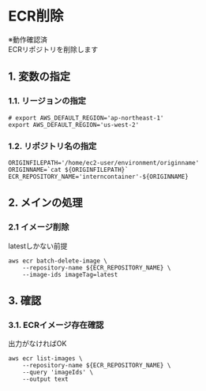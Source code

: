 <!-- omit in toc -->
# ECR削除

※動作確認済  
ECRリポジトリを削除します

## 1. 変数の指定

### 1.1. リージョンの指定

    # export AWS_DEFAULT_REGION='ap-northeast-1'
    export AWS_DEFAULT_REGION='us-west-2'

### 1.2. リポジトリ名の指定

    ORIGINFILEPATH='/home/ec2-user/environment/originname'
    ORIGINNAME=`cat ${ORIGINFILEPATH}`
    ECR_REPOSITORY_NAME='interncontainer'-${ORIGINNAME}

## 2. メインの処理

### 2.1 イメージ削除

latestしかない前提

    aws ecr batch-delete-image \
        --repository-name ${ECR_REPOSITORY_NAME} \
        --image-ids imageTag=latest

## 3. 確認

### 3.1. ECRイメージ存在確認

出力がなければOK

    aws ecr list-images \
        --repository-name ${ECR_REPOSITORY_NAME} \
        --query 'imageIds' \
        --output text
